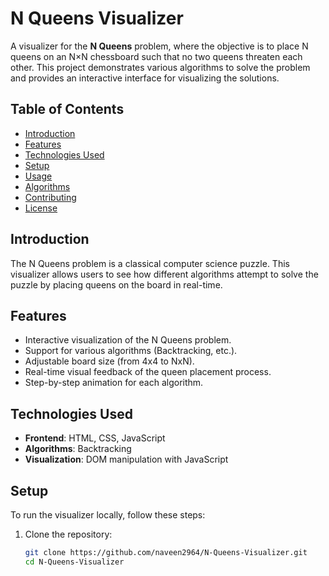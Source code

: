 # N Queens Visualizer

A visualizer for the **N Queens** problem, where the objective is to place N queens on an N×N chessboard such that no two queens threaten each other. This project demonstrates various algorithms to solve the problem and provides an interactive interface for visualizing the solutions.

## Table of Contents
- [Introduction](#introduction)
- [Features](#features)
- [Technologies Used](#technologies-used)
- [Setup](#setup)
- [Usage](#usage)
- [Algorithms](#algorithms)
- [Contributing](#contributing)
- [License](#license)

## Introduction
The N Queens problem is a classical computer science puzzle. This visualizer allows users to see how different algorithms attempt to solve the puzzle by placing queens on the board in real-time.

## Features
- Interactive visualization of the N Queens problem.
- Support for various algorithms (Backtracking, etc.).
- Adjustable board size (from 4x4 to NxN).
- Real-time visual feedback of the queen placement process.
- Step-by-step animation for each algorithm.
  
## Technologies Used
- **Frontend**: HTML, CSS, JavaScript
- **Algorithms**: Backtracking
- **Visualization**: DOM manipulation with JavaScript

## Setup
To run the visualizer locally, follow these steps:

1. Clone the repository:
   ```bash
   git clone https://github.com/naveen2964/N-Queens-Visualizer.git
   cd N-Queens-Visualizer
